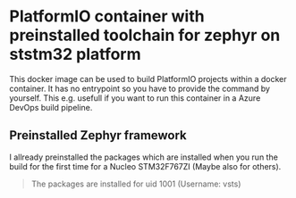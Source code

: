 # PlatformIO container with preinstalled toolchain for zephyr on ststm32 platform

This docker image can be used to build PlatformIO projects within a docker container. It has no entrypoint so you have to provide the command by yourself. This e.g. usefull if you want to run this container in a Azure DevOps build pipeline.

## Preinstalled Zephyr framework

I allready preinstalled the packages which are installed when you run the build for the first time for a Nucleo STM32F767ZI (Maybe also for others).

> The packages are installed for uid 1001 (Username: vsts)